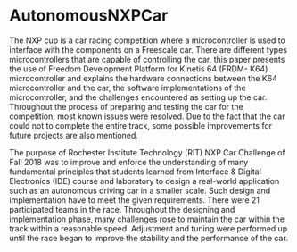 # AutonomousNXPCar
The NXP cup is a car racing competition where a microcontroller is used to interface with the components on a Freescale car. 
There are different types microcontrollers that are capable of controlling the car, this paper presents the use of Freedom 
Development Platform for Kinetis 64 (FRDM- K64) microcontroller and explains the hardware connections between the K64 
microcontroller and the car, the software implementations of the microcontroller, and the challenges encountered as setting 
up the car. Throughout the process of preparing and testing the car for the competition, most known issues were resolved.
Due to the fact that the car could not to complete the entire track, some possible improvements for future projects are also 
mentioned.

The purpose of Rochester Institute Technology (RIT) NXP Car Challenge of Fall 2018 was to improve and enforce the understanding
of many fundamental principles that students learned from Interface & Digital Electronics (IDE) course and laboratory to design
a real-world application such as an autonomous driving car in a smaller scale. Such design and implementation have to meet the
given requirements. There were 21 participated teams in the race. Throughout the designing and implementation phase, many 
challenges rose to maintain the car within the track within a reasonable speed. Adjustment and tuning were performed up until
the race began to improve the stability and the performance of the car.
